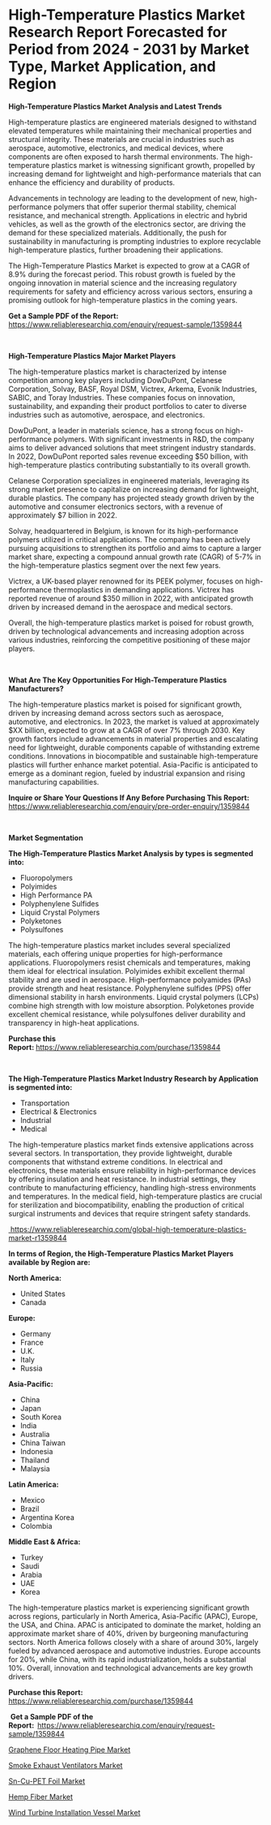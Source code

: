<p><h1>High-Temperature Plastics Market Research Report Forecasted for Period from 2024 -  2031 by Market Type, Market Application, and Region</h1></p><p><strong>High-Temperature Plastics Market Analysis and Latest Trends</strong></p>
<p><p>High-temperature plastics are engineered materials designed to withstand elevated temperatures while maintaining their mechanical properties and structural integrity. These materials are crucial in industries such as aerospace, automotive, electronics, and medical devices, where components are often exposed to harsh thermal environments. The high-temperature plastics market is witnessing significant growth, propelled by increasing demand for lightweight and high-performance materials that can enhance the efficiency and durability of products.</p><p>Advancements in technology are leading to the development of new, high-performance polymers that offer superior thermal stability, chemical resistance, and mechanical strength. Applications in electric and hybrid vehicles, as well as the growth of the electronics sector, are driving the demand for these specialized materials. Additionally, the push for sustainability in manufacturing is prompting industries to explore recyclable high-temperature plastics, further broadening their applications.</p><p>The High-Temperature Plastics Market is expected to grow at a CAGR of 8.9% during the forecast period. This robust growth is fueled by the ongoing innovation in material science and the increasing regulatory requirements for safety and efficiency across various sectors, ensuring a promising outlook for high-temperature plastics in the coming years.</p></p>
<p><strong>Get a Sample PDF of the Report:&nbsp;</strong> <a href="https://www.reliableresearchiq.com/enquiry/request-sample/1359844">https://www.reliableresearchiq.com/enquiry/request-sample/1359844</a></p>
<p>&nbsp;</p>
<p><strong>High-Temperature Plastics Major Market Players</strong></p>
<p><p>The high-temperature plastics market is characterized by intense competition among key players including DowDuPont, Celanese Corporation, Solvay, BASF, Royal DSM, Victrex, Arkema, Evonik Industries, SABIC, and Toray Industries. These companies focus on innovation, sustainability, and expanding their product portfolios to cater to diverse industries such as automotive, aerospace, and electronics.</p><p>DowDuPont, a leader in materials science, has a strong focus on high-performance polymers. With significant investments in R&D, the company aims to deliver advanced solutions that meet stringent industry standards. In 2022, DowDuPont reported sales revenue exceeding $50 billion, with high-temperature plastics contributing substantially to its overall growth.</p><p>Celanese Corporation specializes in engineered materials, leveraging its strong market presence to capitalize on increasing demand for lightweight, durable plastics. The company has projected steady growth driven by the automotive and consumer electronics sectors, with a revenue of approximately $7 billion in 2022.</p><p>Solvay, headquartered in Belgium, is known for its high-performance polymers utilized in critical applications. The company has been actively pursuing acquisitions to strengthen its portfolio and aims to capture a larger market share, expecting a compound annual growth rate (CAGR) of 5-7% in the high-temperature plastics segment over the next few years.</p><p>Victrex, a UK-based player renowned for its PEEK polymer, focuses on high-performance thermoplastics in demanding applications. Victrex has reported revenue of around $350 million in 2022, with anticipated growth driven by increased demand in the aerospace and medical sectors.</p><p>Overall, the high-temperature plastics market is poised for robust growth, driven by technological advancements and increasing adoption across various industries, reinforcing the competitive positioning of these major players.</p></p>
<p>&nbsp;</p>
<p><strong>What Are The Key Opportunities For High-Temperature Plastics Manufacturers?</strong></p>
<p><p>The high-temperature plastics market is poised for significant growth, driven by increasing demand across sectors such as aerospace, automotive, and electronics. In 2023, the market is valued at approximately $XX billion, expected to grow at a CAGR of over 7% through 2030. Key growth factors include advancements in material properties and escalating need for lightweight, durable components capable of withstanding extreme conditions. Innovations in biocompatible and sustainable high-temperature plastics will further enhance market potential. Asia-Pacific is anticipated to emerge as a dominant region, fueled by industrial expansion and rising manufacturing capabilities.</p></p>
<p><strong>Inquire or Share Your Questions If Any Before Purchasing This Report:</strong> <a href="https://www.reliableresearchiq.com/enquiry/pre-order-enquiry/1359844">https://www.reliableresearchiq.com/enquiry/pre-order-enquiry/1359844</a></p>
<p>&nbsp;</p>
<p><strong>Market Segmentation</strong></p>
<p><strong>The High-Temperature Plastics Market Analysis by types is segmented into:</strong></p>
<p><ul><li>Fluoropolymers</li><li>Polyimides</li><li>High Performance PA</li><li>Polyphenylene Sulfides</li><li>Liquid Crystal Polymers</li><li>Polyketones</li><li>Polysulfones</li></ul></p>
<p><p>The high-temperature plastics market includes several specialized materials, each offering unique properties for high-performance applications. Fluoropolymers resist chemicals and temperatures, making them ideal for electrical insulation. Polyimides exhibit excellent thermal stability and are used in aerospace. High-performance polyamides (PAs) provide strength and heat resistance. Polyphenylene sulfides (PPS) offer dimensional stability in harsh environments. Liquid crystal polymers (LCPs) combine high strength with low moisture absorption. Polyketones provide excellent chemical resistance, while polysulfones deliver durability and transparency in high-heat applications.</p></p>
<p><strong>Purchase this Report:&nbsp;</strong><a href="https://www.reliableresearchiq.com/purchase/1359844">https://www.reliableresearchiq.com/purchase/1359844</a></p>
<p>&nbsp;</p>
<p><strong>The High-Temperature Plastics Market Industry Research by Application is segmented into:</strong></p>
<p><ul><li>Transportation</li><li>Electrical & Electronics</li><li>Industrial</li><li>Medical</li></ul></p>
<p><p>The high-temperature plastics market finds extensive applications across several sectors. In transportation, they provide lightweight, durable components that withstand extreme conditions. In electrical and electronics, these materials ensure reliability in high-performance devices by offering insulation and heat resistance. In industrial settings, they contribute to manufacturing efficiency, handling high-stress environments and temperatures. In the medical field, high-temperature plastics are crucial for sterilization and biocompatibility, enabling the production of critical surgical instruments and devices that require stringent safety standards.</p></p>
<p><a href="https://www.reliableresearchiq.com/global-high-temperature-plastics-market-r1359844">&nbsp;https://www.reliableresearchiq.com/global-high-temperature-plastics-market-r1359844</a></p>
<p><strong>In terms of Region, the High-Temperature Plastics Market Players available by Region are:</strong></p>
<p>
    <p> <strong> North America: </strong>
        <ul>
            <li>United States</li>
            <li>Canada</li>
        </ul>
        </p> 
    <p> <strong> Europe: </strong>
        <ul>
            <li>Germany</li>
            <li>France</li>
            <li>U.K.</li>
            <li>Italy</li>
            <li>Russia</li>
        </ul>
        </p> 
    <p> <strong> Asia-Pacific: </strong>
        <ul>
            <li>China</li>
            <li>Japan</li>
            <li>South Korea</li>
            <li>India</li>
            <li>Australia</li>
            <li>China Taiwan</li>
            <li>Indonesia</li>
            <li>Thailand</li>
            <li>Malaysia</li>
        </ul>
        </p> 
    <p> <strong> Latin America: </strong>
        <ul>
            <li>Mexico</li>
            <li>Brazil</li>
            <li>Argentina Korea</li>
            <li>Colombia</li>
        </ul>
        </p> 
    <p> <strong> Middle East & Africa: </strong>
        <ul>
            <li>Turkey</li>
            <li>Saudi</li>
            <li>Arabia</li>
            <li>UAE</li>
            <li>Korea</li>
        </ul>
    </p>
    </p>
<p><p>The high-temperature plastics market is experiencing significant growth across regions, particularly in North America, Asia-Pacific (APAC), Europe, the USA, and China. APAC is anticipated to dominate the market, holding an approximate market share of 40%, driven by burgeoning manufacturing sectors. North America follows closely with a share of around 30%, largely fueled by advanced aerospace and automotive industries. Europe accounts for 20%, while China, with its rapid industrialization, holds a substantial 10%. Overall, innovation and technological advancements are key growth drivers.</p></p>
<p><strong>Purchase this Report: </strong><a href="https://www.reliableresearchiq.com/purchase/1359844">https://www.reliableresearchiq.com/purchase/1359844</a></p>
<p>&nbsp;<strong>Get a Sample PDF of the Report:&nbsp;&nbsp;</strong><a href="https://www.reliableresearchiq.com/enquiry/request-sample/1359844">https://www.reliableresearchiq.com/enquiry/request-sample/1359844</a></p>
<p><strong></strong></p>
<p><p><a href="https://issuu.com/reportprime-2/docs/graphene-floor-heating-pipe-market-_2e16044b8f730a">Graphene Floor Heating Pipe Market</a></p><p><a href="https://github.com/RogerBennett414/Market-Research-Report-List-1/blob/main/smoke-exhaust-ventilators-market.md">Smoke Exhaust Ventilators Market</a></p><p><a href="https://issuu.com/reportprime-2/docs/sn-cu-pet-foil-market-size-2030.ppt_9448dceb291b61">Sn-Cu-PET Foil Market</a></p><p><a href="https://www.linkedin.com/pulse/market-leaders-laggards-global-hemp-fiber-trends-forecast-io6dc?trackingId=rDLf1%2B7kTR6W35evwITEEg%3D%3D">Hemp Fiber Market</a></p><p><a href="https://www.linkedin.com/pulse/wind-turbine-installation-vessel-market-revolution-2024-nuufe?trackingId=2pdeoLKAQASGDhFG4RV3Tg%3D%3D">Wind Turbine Installation Vessel Market</a></p></p>